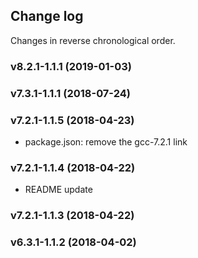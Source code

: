 ## Change log

Changes in reverse chronological order.

### v8.2.1-1.1.1 (2019-01-03)

### v7.3.1-1.1.1 (2018-07-24)

### v7.2.1-1.1.5 (2018-04-23)

- package.json: remove the gcc-7.2.1 link

### v7.2.1-1.1.4 (2018-04-22)

- README update

### v7.2.1-1.1.3 (2018-04-22)

### v6.3.1-1.1.2 (2018-04-02)

